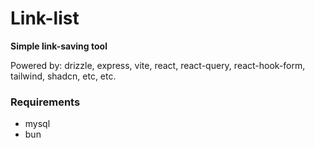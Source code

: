 # Link-list

**Simple link-saving tool**

Powered by: drizzle, express, vite, react, react-query, react-hook-form, tailwind, shadcn, etc, etc.

### Requirements

- mysql
- bun
